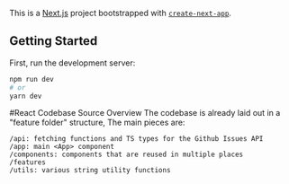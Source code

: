 This is a [Next.js](https://nextjs.org/) project bootstrapped with [`create-next-app`](https://github.com/zeit/next.js/tree/canary/packages/create-next-app).

## Getting Started

First, run the development server:

```bash
npm run dev
# or
yarn dev
```

#React Codebase Source Overview
The codebase is already laid out in a "feature folder" structure, The main pieces are:
```
/api: fetching functions and TS types for the Github Issues API
/app: main <App> component
/components: components that are reused in multiple places
/features
/utils: various string utility functions
```
